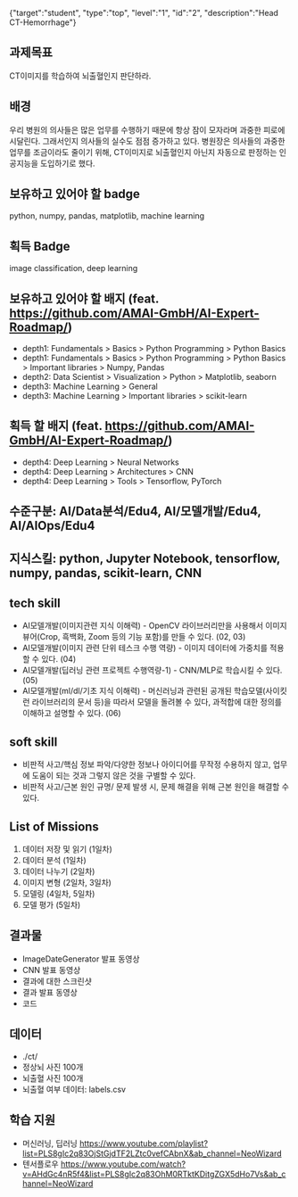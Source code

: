 {"target":"student", "type":"top", "level":"1", "id":"2", "description":"Head CT-Hemorrhage"}

## 과제목표
CT이미지를 학습하여 뇌출혈인지 판단하라.
## 배경
우리 병원의 의사들은 많은 업무를 수행하기 때문에 항상 잠이 모자라며 과중한 피로에 시달린다. 그래서인지 의사들의 실수도 점점 증가하고 있다. 
병원장은 의사들의 과중한 업무를 조금이라도 줄이기 위해, CT이미지로 뇌출혈인지 아닌지 자동으로 판정하는 인공지능을 도입하기로 했다.
## 보유하고 있어야 할 badge
python, numpy, pandas, matplotlib, machine learning
## 획득 Badge
image classification, deep learning

## 보유하고 있어야 할 배지 (feat. https://github.com/AMAI-GmbH/AI-Expert-Roadmap/)
* depth1: Fundamentals > Basics > Python Programming > Python Basics
* depth1: Fundamentals > Basics > Python Programming > Python Basics > Important libraries > Numpy, Pandas
* depth2: Data Scientist > Visualization > Python > Matplotlib, seaborn
* depth3: Machine Learning > General
* depth3: Machine Learning > Important libraries > scikit-learn
## 획득 할 배지 (feat. https://github.com/AMAI-GmbH/AI-Expert-Roadmap/)
* depth4: Deep Learning > Neural Networks
* depth4: Deep Learning > Architectures > CNN
* depth4: Deep Learning > Tools > Tensorflow, PyTorch


## 수준구분: AI/Data분석/Edu4, AI/모델개발/Edu4, AI/AIOps/Edu4
## 지식스킬: python, Jupyter Notebook, tensorflow, numpy, pandas, scikit-learn, CNN
## tech skill
* AI모델개발(이미지관련 지식 이해력) - OpenCV 라이브러리만을 사용해서 이미지 뷰어(Crop, 흑백화, Zoom 등의 기능 포함)를 만들 수 있다. (02, 03)
* AI모델개발(이미지 관련 단위 테스크 수행 역량) - 이미지 데이터에 가중치를 적용할 수 있다. (04)
* AI모델개발(딥러닝 관련 프로젝트 수행역량-1) - CNN/MLP로 학습시킬 수 있다. (05)
* AI모델개발(ml/dl/기초 지식 이해력) - 머신러닝과 관련된 공개된 학습모델(사이킷런 라이브러리의 문서 등)을 따라서 모델을 돌려볼 수 있다, 과적합에 대한 정의를 이해하고 설명할 수 있다. (06)
## soft skill
* 비판적 사고/핵심 정보 파악/다양한 정보나 아이디어를 무작정 수용하지 않고, 업무에 도움이 되는 것과 그렇지 않은 것을 구별할 수 있다.
* 비판적 사고/근본 원인 규명/ 문제 발생 시, 문제 해결을 위해 근본 원인을 해결할 수 있다.

## List of Missions
1. 데이터 저장 및 읽기 (1일차)
2. 데이터 분석 (1일차)
3. 데이터 나누기 (2일차)
4. 이미지 변형 (2일차, 3일차)
5. 모델링 (4일차, 5일차)
6. 모델 평가 (5일차)

## 결과물
* ImageDateGenerator 발표 동영상
* CNN 발표 동영상
* 결과에 대한 스크린샷
* 결과 발표 동영상
* 코드

## 데이터
* ./ct/
* 정상뇌 사진 100개
* 뇌출혈 사진 100개
* 뇌출혈 여부 데이터: labels.csv

## 학습 지원
* 머신러닝, 딥러닝 https://www.youtube.com/playlist?list=PLS8gIc2q83OjStGjdTF2LZtc0vefCAbnX&ab_channel=NeoWizard
* 텐서플로우 https://www.youtube.com/watch?v=AHdGc4nR5f4&list=PLS8gIc2q83OhM0RTktKDitgZGX5dHo7Vs&ab_channel=NeoWizard
